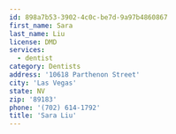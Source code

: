 ```yaml
---
id: 898a7b53-3902-4c0c-be7d-9a97b4860867
first_name: Sara
last_name: Liu
license: DMD
services:
  - dentist
category: Dentists
address: '10618 Parthenon Street'
city: 'Las Vegas'
state: NV
zip: '89183'
phone: '(702) 614-1792'
title: 'Sara Liu'
---
```

